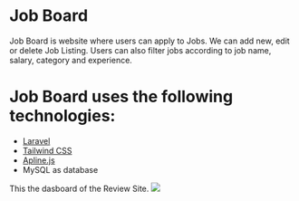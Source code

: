 # Job Board

Job Board is website where users can apply to Jobs. We can add new, edit or delete Job Listing. Users can also filter jobs according to job name, salary, category and experience. 

# Job Board uses the following technologies:

- [Laravel](https://laravel.com/)
- [Tailwind CSS](https://tailwindcss.com/)
- [Apline.js](https://alpinejs.dev/)
- MySQL as database

This the dasboard of the Review Site.
<img src="public/screenshots/Screen1.png" />
